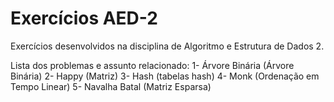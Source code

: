 # Exercícios AED-2
Exercícios desenvolvidos na disciplina de Algoritmo e Estrutura de Dados 2.

Lista dos problemas e assunto relacionado: 
1- Árvore Binária (Árvore Binária)
2- Happy (Matriz)
3- Hash (tabelas hash)
4- Monk (Ordenação em Tempo Linear)
5- Navalha Batal (Matriz Esparsa)

